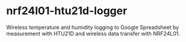 # nrf24l01-htu21d-logger
Wireless temperature and humidity logging to Google Spreadsheet by measurement with HTU21D and wireless data transfer with NRF24L01.
